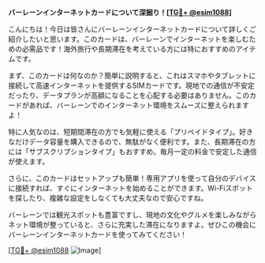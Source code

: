 **バーレーンインターネットカードについて深掘り！[[TG💪+ @esim1088](https://t.me/s/esim1088)]**

こんにちは！今日は皆さんにバーレーンインターネットカードについて詳しくご紹介したいと思います。このカードは、バーレーンでインターネットを楽しむための必需品です！海外旅行や長期滞在を考えている方には特におすすめのアイテムです。

まず、このカードは何なのか？簡単に説明すると、これはスマホやタブレットに接続して高速インターネットを提供するSIMカードです。現地での通信が不安定だったり、データプランが高額になることを心配する必要はありません。このカードがあれば、バーレーンでのインターネット環境をスムーズに整えられますよ！

特に人気なのは、短期間滞在の方でも気軽に使える「プリペイドタイプ」。好きなだけデータ容量を購入できるので、無駄がなく便利です。また、長期滞在の方には「サブスクリプションタイプ」もおすすめ。毎月一定の料金で安定した通信が使えます。

さらに、このカードはセットアップも簡単！専用アプリを使って自分のデバイスに接続すれば、すぐにインターネットを始めることができます。Wi-Fiスポットを探したり、複雑な設定をしなくても大丈夫なので安心ですね。

バーレーンでは観光スポットも豊富ですし、現地の文化やグルメを楽しみながらネット環境が整っていると、さらに充実した滞在になりますよ。ぜひこの機会にバーレーンインターネットカードを使ってみてください！

[[TG💪+ @esim1088](https://t.me/s/esim1088) ![Image](https://i.postimg.cc/Y0z9fWf4/image.png)]